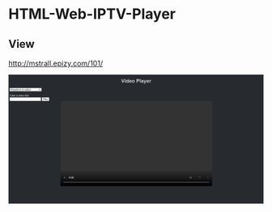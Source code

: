# HTML-Web-IPTV-Player
## View
http://mstrall.epizy.com/101/

![Demo](https://raw.githubusercontent.com/telase/HTML-Web-IPTV-Player/main/htmlweb.jpg) 
